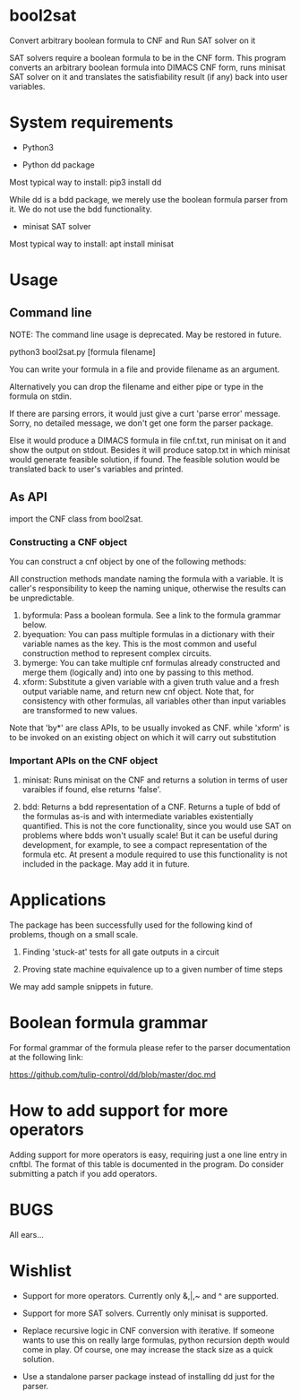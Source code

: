 # bool2sat
Convert arbitrary boolean formula to CNF and Run SAT solver on it

SAT solvers require a boolean formula to be in the CNF form. This program converts an arbitrary boolean formula into DIMACS CNF form, runs minisat SAT solver on it and translates the satisfiability result (if any) back into user variables.

# System requirements

- Python3

- Python dd package

Most typical way to install: pip3 install dd

While dd is a bdd package, we merely use the boolean formula parser from it. We do not use the bdd functionality.

- minisat SAT solver

Most typical way to install: apt install minisat

# Usage

## Command line

NOTE: The command line usage is deprecated. May be restored in future.

python3 bool2sat.py [formula filename]

You can write your formula in a file and provide filename as an argument.

Alternatively you can drop the filename and either pipe or type in the formula on stdin.

If there are parsing errors, it would just give a curt 'parse error' message. Sorry, no detailed message, we don't get one form the parser package.

Else it would produce a DIMACS formula in file cnf.txt, run minisat on it and show the output on stdout. Besides it will produce satop.txt in which minisat would generate feasible solution, if found. The feasible solution would be translated back to user's variables and printed.


## As API

import the CNF class from bool2sat.

### Constructing a CNF object

You can construct a cnf object by one of the following methods:

All construction methods mandate naming the formula with a variable. It is caller's responsibility to keep the naming unique, otherwise the results can be unpredictable.

1. byformula: Pass a boolean formula. See a link to the formula grammar below.
2. byequation: You can pass multiple formulas in a dictionary with their variable names as the key. This is the most common and useful construction method to represent complex circuits.
3. bymerge: You can take multiple cnf formulas already constructed and merge them (logically and) into one by passing to this method.
4. xform: Substitute a given variable with a given truth value and a fresh output variable name, and return new cnf object. Note that, for consistency with other formulas, all variables other than input variables are transformed to new values.

Note that 'by*' are class APIs, to be usually invoked as CNF.<api> while 'xform' is to be invoked on an existing object on which it will carry out substitution

### Important APIs on the CNF object

1. minisat: Runs minisat on the CNF and returns a solution in terms of user varaibles if found, else returns 'false'.

2. bdd: Returns a bdd representation of a CNF. Returns a tuple of bdd of the formulas as-is and with intermediate variables existentially quantified. This is not the core functionality, since you would use SAT on problems where bdds won't usually scale! But it can be useful during development, for example, to see a compact representation of the formula etc. At present a module required to use this functionality is not included in the package. May add it in future.


# Applications

The package has been successfully used for the following kind of problems, though on a small scale.

1. Finding 'stuck-at' tests for all gate outputs in a circuit

2. Proving state machine equivalence up to a given number of time steps

We may add sample snippets in future.

# Boolean formula grammar

For formal grammar of the formula please refer to the parser documentation at the following link:

https://github.com/tulip-control/dd/blob/master/doc.md

# How to add support for more operators

Adding support for more operators is easy, requiring just a one line entry in cnftbl. The format of this table is documented in the program. Do consider submitting a patch if you add operators.

# BUGS

All ears...

# Wishlist

- Support for more operators. Currently only &,|,~ and ^ are supported.

- Support for more SAT solvers. Currently only minisat is supported.

- Replace recursive logic in CNF conversion with iterative. If someone wants to use this on really large formulas, python recursion depth would come in play. Of course, one may increase the stack size as a quick solution.

- Use a standalone parser package instead of installing dd just for the parser.
